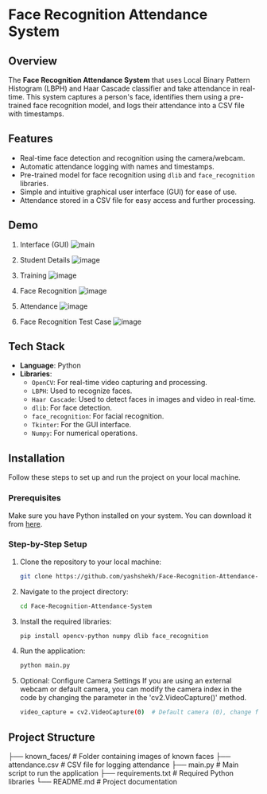 # Face Recognition Attendance System

## Overview

The **Face Recognition Attendance System** that uses Local Binary Pattern Histogram (LBPH) and Haar Cascade classifier and take attendance in real-time. This system captures a person's face, identifies them using a pre-trained face recognition model, and logs their attendance into a CSV file with timestamps.

## Features

- Real-time face detection and recognition using the camera/webcam.
- Automatic attendance logging with names and timestamps.
- Pre-trained model for face recognition using `dlib` and `face_recognition` libraries.
- Simple and intuitive graphical user interface (GUI) for ease of use.
- Attendance stored in a CSV file for easy access and further processing.

## Demo
1. Interface (GUI)
 ![main](https://github.com/user-attachments/assets/6b9b0867-cea9-4a5b-89be-a310a3ce5c87)

2. Student Details
 ![image](https://github.com/user-attachments/assets/2e5be1d1-01ba-4c8c-b709-1a65b19f6e62)

3. Training
![image](https://github.com/user-attachments/assets/b0d38fc4-a39a-4364-9059-50253dec405e)

4. Face Recognition
![image](https://github.com/user-attachments/assets/be28aebd-03d2-459f-9aaa-9ec3b1d959ee)

5. Attendance
![image](https://github.com/user-attachments/assets/32dbc3bd-d927-4a3d-82d0-6f7a285ceb4d)

6. Face Recognition Test Case
![image](https://github.com/user-attachments/assets/1d54c3e5-e8ca-4a9f-9328-d105c63d87aa)

## Tech Stack

- **Language**: Python
- **Libraries**:
  - `OpenCV`: For real-time video capturing and processing.
  - `LBPH`: Used to recognize faces.
  - `Haar Cascade`: Used to detect faces in images and video in real-time.
  - `dlib`: For face detection.
  - `face_recognition`: For facial recognition.
  - `Tkinter`: For the GUI interface.
  - `Numpy`: For numerical operations.

## Installation

Follow these steps to set up and run the project on your local machine.

### Prerequisites

Make sure you have Python installed on your system. You can download it from [here](https://www.python.org/downloads/).

### Step-by-Step Setup

1. Clone the repository to your local machine:

   ```bash
   git clone https://github.com/yashshekh/Face-Recognition-Attendance-System.git

2. Navigate to the project directory:

    ```bash
   cd Face-Recognition-Attendance-System

3. Install the required libraries:

    ```bash
   pip install opencv-python numpy dlib face_recognition

4. Run the application:

    ```bash
   python main.py

5. Optional: Configure Camera Settings
If you are using an external webcam or default camera, you can modify the camera index in the code by changing the parameter in the 'cv2.VideoCapture()' method.

    ```bash
   video_capture = cv2.VideoCapture(0)  # Default camera (0), change for external cameras

## Project Structure

├── known_faces/             # Folder containing images of known faces
├── attendance.csv           # CSV file for logging attendance
├── main.py                  # Main script to run the application
├── requirements.txt         # Required Python libraries
└── README.md                # Project documentation

   
   





